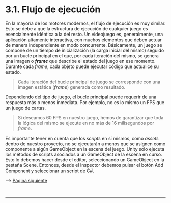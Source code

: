 # 3.1. Flujo de ejecución

En la mayoría de los motores modernos, el flujo de ejecución es muy
similar. Esto se debe a que la estructura de ejecución de cualquier
juego es esencialmente idéntica a la del resto. Un videojuego es,
generalmente, una aplicación altamente interactiva, con muchos elementos
que deben actuar de manera independiente en modo concurrente.
Básicamente, un juego se compone de un tiempo de inicialización (la
carga inicial del mismo) seguido por un bucle principal en el que, por
cada iteración del mismo, se genera una imagen o **_frame_** que
describe el estado del juego en ese momento. Durante cada _frame_, cada
objeto puede ejecutar código que actualice su estado.

> Cada iteración del bucle principal de juego se corresponde con una
> imagen estática (**_frame_**) generada como resultado.

Dependiendo del tipo de juego, el bucle principal puede requerir de una
respuesta más o menos inmediata. Por ejemplo, no es lo mismo un FPS que
un juego de cartas.

> Si deseamos 60 FPS en nuestro juego, hemos de garantizar que toda la
> lógica del mismo se ejecute en no más de 16 milisegundos por _frame_.

Es importante tener en cuenta que los _scripts_ en sí mismos, como
_assets_ dentro de nuestro proyecto, no se ejecutarán a menos que se
asignen como componente a algún GameObject en la escena del juego.
Unity solo ejecuta los métodos de scripts asociados a un GameObject de
la escena en curso. Esto lo debemos hacer desde el editor, seleccionando
un GameObject en la pestaña Scene. Entonces, desde el Inspector debemos
pulsar el botón Add Component y seleccionar un script de C\#.

--> <a href="Parte3-2.md">Página siguiente</a>

<br /><hr />

